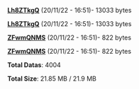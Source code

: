 [**Lh8ZTkgQ**](/data/Lh8ZTkgQ.txt) (20/11/22 - 16:51)- 13033 bytes

[**Lh8ZTkgQ**](/data/Lh8ZTkgQ.txt) (20/11/22 - 16:51)- 13033 bytes

[**ZFwmQNMS**](/data/ZFwmQNMS.txt) (20/11/22 - 16:51)- 822 bytes

[**ZFwmQNMS**](/data/ZFwmQNMS.txt) (20/11/22 - 16:51)- 822 bytes

**Total Datas**: 4004

**Total Size**: 21.85 MB / 21.9 MB